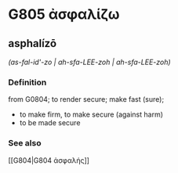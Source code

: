 # G805 ἀσφαλίζω

## asphalízō

_(as-fal-id'-zo | ah-sfa-LEE-zoh | ah-sfa-LEE-zoh)_

### Definition

from G0804; to render secure; make fast (sure); 

- to make firm, to make secure (against harm)
- to be made secure

### See also

[[G804|G804 ἀσφαλής]]
